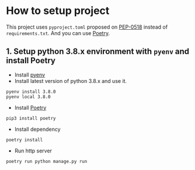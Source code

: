 # How to setup project

This project uses `pyproject.toml` proposed on [PEP-0518](https://www.python.org/dev/peps/pep-0518/#specification) instead of `requirements.txt`. And you can use [Poetry](https://python-poetry.org/).

## 1. Setup python 3.8.x environment with `pyenv` and install Poetry

- Install [pyenv](https://github.com/pyenv/pyenv)
- Install latest version of python 3.8.x and use it.

```
pyenv install 3.8.0
pyenv local 3.8.0
```

- Install [Poetry](https://python-poetry.org/)

```
pip3 install poetry
```

- Install dependency

```
poetry install
```

- Run http server

```
poetry run python manage.py run
```
